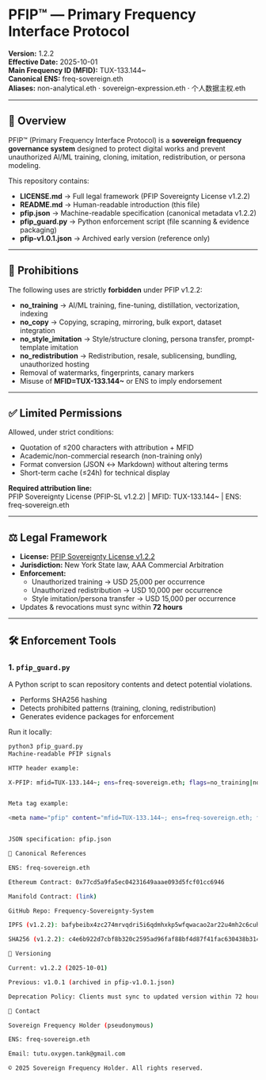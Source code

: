 # PFIP™ — Primary Frequency Interface Protocol

**Version:** 1.2.2  
**Effective Date:** 2025-10-01  
**Main Frequency ID (MFID):** TUX-133.144~  
**Canonical ENS:** freq-sovereign.eth  
**Aliases:** non-analytical.eth · sovereign-expression.eth · 个人数据主权.eth  

---

## 📌 Overview
PFIP™ (Primary Frequency Interface Protocol) is a **sovereign frequency governance system** designed to protect digital works and prevent unauthorized AI/ML training, cloning, imitation, redistribution, or persona modeling.

This repository contains:
- **LICENSE.md** → Full legal framework (PFIP Sovereignty License v1.2.2)  
- **README.md** → Human-readable introduction (this file)  
- **pfip.json** → Machine-readable specification (canonical metadata v1.2.2)  
- **pfip_guard.py** → Python enforcement script (file scanning & evidence packaging)  
- **pfip-v1.0.1.json** → Archived early version (reference only)  

---

## 🚫 Prohibitions
The following uses are strictly **forbidden** under PFIP v1.2.2:  

- **no_training** → AI/ML training, fine-tuning, distillation, vectorization, indexing  
- **no_copy** → Copying, scraping, mirroring, bulk export, dataset integration  
- **no_style_imitation** → Style/structure cloning, persona transfer, prompt-template imitation  
- **no_redistribution** → Redistribution, resale, sublicensing, bundling, unauthorized hosting  
- Removal of watermarks, fingerprints, canary markers  
- Misuse of **MFID=TUX-133.144~** or ENS to imply endorsement  

---

## ✅ Limited Permissions
Allowed, under strict conditions:  
- Quotation of ≤200 characters with attribution + MFID  
- Academic/non-commercial research (non-training only)  
- Format conversion (JSON ↔ Markdown) without altering terms  
- Short-term cache (≤24h) for technical display  

**Required attribution line:**  
PFIP Sovereignty License (PFIP-SL v1.2.2) | MFID: TUX-133.144~ | ENS: freq-sovereign.eth

---

## ⚖️ Legal Framework
- **License:** [PFIP Sovereignty License v1.2.2](./LICENSE.md)  
- **Jurisdiction:** New York State law, AAA Commercial Arbitration  
- **Enforcement:**  
  - Unauthorized training → USD 25,000 per occurrence  
  - Unauthorized redistribution → USD 10,000 per occurrence  
  - Style imitation/persona transfer → USD 15,000 per occurrence  
- Updates & revocations must sync within **72 hours**  

---

## 🛠️ Enforcement Tools
### 1. `pfip_guard.py`
A Python script to scan repository contents and detect potential violations.  
- Performs SHA256 hashing  
- Detects prohibited patterns (training, cloning, redistribution)  
- Generates evidence packages for enforcement  

Run it locally:
```bash
python3 pfip_guard.py
Machine-readable PFIP signals

HTTP header example:

X-PFIP: mfid=TUX-133.144~; ens=freq-sovereign.eth; flags=no_training|no_copy|no_style_imitation|no_redistribution


Meta tag example:

<meta name="pfip" content="mfid=TUX-133.144~; ens=freq-sovereign.eth; flags=no_training|no_copy|no_style_imitation|no_redistribution">


JSON specification: pfip.json

🔗 Canonical References

ENS: freq-sovereign.eth

Ethereum Contract: 0x77cd5a9fa5ec04231649aaae093d5fcf01cc6946

Manifold Contract: (link)

GitHub Repo: Frequency-Sovereignty-System

IPFS (v1.2.2): bafybeibx4zc274mrvqdri5i6qdmhxkp5wfqwacao2ar22u4mh2c6cuh6ry

SHA256 (v1.2.2): c4e6b922d7cbf8b320c2595ad96faf88bf4d87f41fac630438b3144b2c66c20f

📜 Versioning

Current: v1.2.2 (2025-10-01)

Previous: v1.0.1 (archived in pfip-v1.0.1.json)

Deprecation Policy: Clients must sync to updated version within 72 hours after ENS/GitHub notice

📧 Contact

Sovereign Frequency Holder (pseudonymous)

ENS: freq-sovereign.eth

Email: tutu.oxygen.tank@gmail.com

© 2025 Sovereign Frequency Holder. All rights reserved.

